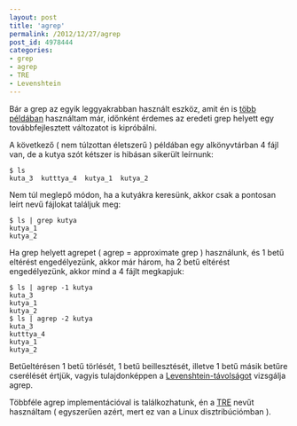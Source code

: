 ```yaml
---
layout: post
title: 'agrep'
permalink: /2012/12/27/agrep
post_id: 4978444
categories: 
- grep
- agrep
- TRE
- Levenshtein
---
```


Bár a grep az egyik leggyakrabban használt eszköz, amit én is 
[több példában](http://commandline.blog.hu/search?searchterm=grep&searchmode=OR&submit=Keres%C3%A9s) használtam már, időnként érdemes az eredeti grep helyett egy továbbfejlesztett változatot is kipróbálni.

A következő ( nem túlzottan életszerű ) példában egy alkönyvtárban 4 fájl van, de a kutya szót kétszer is hibásan sikerült leírnunk:

```
$ ls 
kuta_3  kutttya_4  kutya_1  kutya_2
```

Nem túl meglepő módon, ha a kutyákra keresünk, akkor csak a pontosan leírt nevű fájlokat találjuk meg:

```
$ ls | grep kutya
kutya_1
kutya_2
```

Ha grep helyett agrepet ( agrep = approximate grep ) használunk, és 1 betű eltérést engedélyezünk, akkor már három, ha 2 betű eltérést engedélyezünk, akkor mind a 4 fájlt megkapjuk:

```
$ ls | agrep -1 kutya
kuta_3
kutya_1
kutya_2
$ ls | agrep -2 kutya
kuta_3
kutttya_4
kutya_1
kutya_2
```

Betűeltérésen 1 betű törlését, 1 betű beillesztését, illetve 1 betű másik betűre cserélését értjük, vagyis tulajdonképpen a 
[Levenshtein-távolságot](http://en.wikipedia.org/wiki/Levenshtein_distance) vizsgálja agrep.

Többféle agrep implementációval is találkozhatunk, én a 
[TRE](http://laurikari.net/tre/) nevűt használtam ( egyszerűen azért, mert ez van a Linux disztribúciómban ).